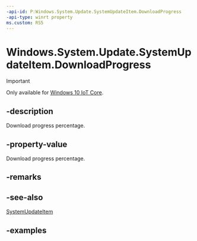 ```yaml
---
-api-id: P:Windows.System.Update.SystemUpdateItem.DownloadProgress
-api-type: winrt property
ms.custom: RS5
---
```


<!-- Property syntax.
public double DownloadProgress { get; }
-->

# Windows.System.Update.SystemUpdateItem.DownloadProgress

> [!IMPORTANT]
> Only available for [Windows 10 IoT Core](https://learn.microsoft.com/windows/iot-core/windows-iot-core). 

## -description
Download progress percentage.

## -property-value
Download progress percentage.

## -remarks


## -see-also
[SystemUpdateItem](systemupdateitem.md)

## -examples

